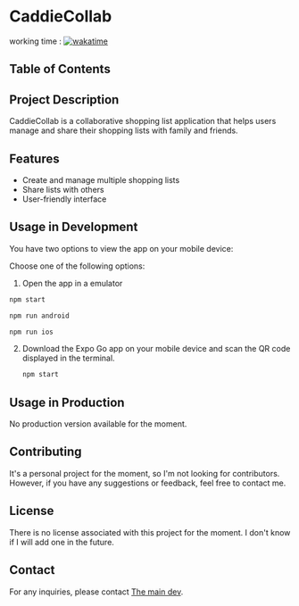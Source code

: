 # CaddieCollab

working time : [![wakatime](https://wakatime.com/badge/user/018e1df1-c49b-4c34-bf12-dc3822f0bc5c/project/018e9aad-8b1a-43c6-9557-2418cdd75c31.svg)](https://wakatime.com/badge/user/018e1df1-c49b-4c34-bf12-dc3822f0bc5c/project/018e9aad-8b1a-43c6-9557-2418cdd75c31)

## Table of Contents

## Project Description

CaddieCollab is a collaborative shopping list application that helps users manage and share their shopping lists with family and friends.

## Features

- Create and manage multiple shopping lists
- Share lists with others
- User-friendly interface

## Usage in Development

You have two options to view the app on your mobile device:

Choose one of the following options:

1. Open the app in a emulator

```bash
npm start
```

```bash
npm run android
```

```bash
npm run ios
```

2. Download the Expo Go app on your mobile device and scan the QR code displayed in the terminal.

   ```bash
   npm start
   ```

## Usage in Production

No production version available for the moment.

## Contributing

It's a personal project for the moment, so I'm not looking for contributors. However, if you have any suggestions or feedback, feel free to contact me.

## License

There is no license associated with this project for the moment. I don't know if I will add one in the future.

## Contact

For any inquiries, please contact [The main dev](mailto:damien.vaiton01@gmail.com).
